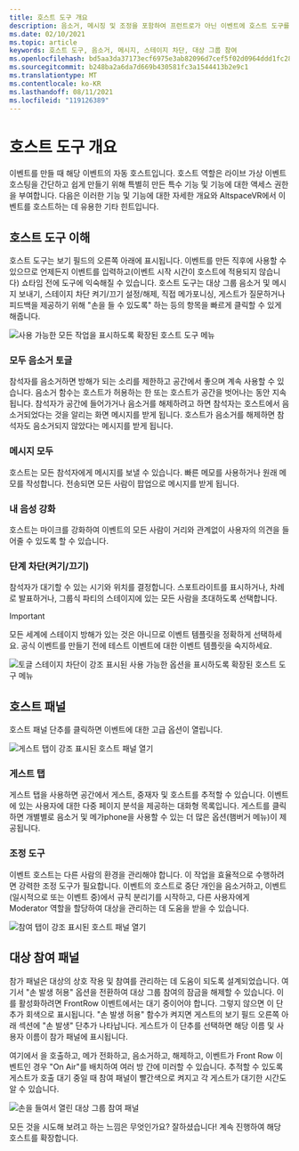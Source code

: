 ```yaml
---
title: 호스트 도구 개요
description: 음소거, 메시징 및 조정을 포함하여 프런트로가 아닌 이벤트에 호스트 도구를 사용하는 방법을 알아봅니다.
ms.date: 02/10/2021
ms.topic: article
keywords: 호스트 도구, 음소거, 메시지, 스테이지 차단, 대상 그룹 참여
ms.openlocfilehash: bd5aa3da37173ecf6975e3ab82096d7cef5f02d0964ddd1fc28c078a31d0c520
ms.sourcegitcommit: b248ba2a6da7d669b430581fc3a1544413b2e9c1
ms.translationtype: MT
ms.contentlocale: ko-KR
ms.lasthandoff: 08/11/2021
ms.locfileid: "119126389"
---
```

# <a name="host-tools-overview"></a>호스트 도구 개요

이벤트를 만들 때 해당 이벤트의 자동 호스트입니다. 호스트 역할은 라이브 가상 이벤트 호스팅을 간단하고 쉽게 만들기 위해 특별히 만든 특수 기능 및 기능에 대한 액세스 권한을 부여합니다. 다음은 이러한 기능 및 기능에 대한 자세한 개요와 AltspaceVR에서 이벤트를 호스트하는 데 유용한 기타 힌트입니다.

## <a name="understanding-host-tools"></a>호스트 도구 이해

호스트 도구는 보기 필드의 오른쪽 아래에 표시됩니다. 이벤트를 만든 직후에 사용할 수 있으므로 언제든지 이벤트를 입력하고(이벤트 시작 시간이 호스트에 적용되지 않습니다) 쇼타임 전에 도구에 익숙해질 수 있습니다. 호스트 도구는 대상 그룹 음소거 및 메시지 보내기, 스테이지 차단 켜기/끄기 설정/해제, 직접 메가포니싱, 게스트가 질문하거나 피드백을 제공하기 위해 "손을 들 수 있도록" 하는 등의 항목을 빠르게 클릭할 수 있게 해줍니다.

![사용 가능한 모든 작업을 표시하도록 확장된 호스트 도구 메뉴](images/host-tools-img-01.png) 

### <a name="toggle-mute-all"></a>모두 음소거 토글

참석자를 음소거하면 방해가 되는 소리를 제한하고 공간에서 좋으며 계속 사용할 수 있습니다. 음소거 함수는 호스트가 허용하는 한 또는 호스트가 공간을 벗어나는 동안 지속됩니다. 참석자가 공간에 들어가거나 음소거를 해제하려고 하면 참석자는 호스트에서 음소거되었다는 것을 알리는 화면 메시지를 받게 됩니다. 호스트가 음소거를 해제하면 참석자도 음소거되지 않았다는 메시지를 받게 됩니다.

### <a name="message-all"></a>메시지 모두

호스트는 모든 참석자에게 메시지를 보낼 수 있습니다. 빠른 메모를 사용하거나 원래 메모를 작성합니다. 전송되면 모든 사람이 팝업으로 메시지를 받게 됩니다.

### <a name="amplify-my-voice"></a>내 음성 강화

호스트는 마이크를 강화하여 이벤트의 모든 사람이 거리와 관계없이 사용자의 의견을 들어줄 수 있도록 할 수 있습니다.

### <a name="stage-blocking-onoff"></a>단계 차단(켜기/끄기)

참석자가 대기할 수 있는 시기와 위치를 결정합니다. 스포트라이트를 표시하거나, 차례로 발표하거나, 그룹식 파티의 스테이지에 있는 모든 사람을 초대하도록 선택합니다.

> [!IMPORTANT]
> 모든 세계에 스테이지 방해가 있는 것은 아니므로 이벤트 템플릿을 정확하게 선택하세요. 공식 이벤트를 만들기 전에 테스트 이벤트에 대한 이벤트 템플릿을 숙지하세요.

![토글 스테이지 차단이 강조 표시된 사용 가능한 옵션을 표시하도록 확장된 호스트 도구 메뉴](images/host-tools-img-02.png)

## <a name="host-panel"></a>호스트 패널

호스트 패널 단추를 클릭하면 이벤트에 대한 고급 옵션이 열립니다.

![게스트 탭이 강조 표시된 호스트 패널 열기](images/host-tools-img-03.png)

### <a name="guests-tab"></a>게스트 탭

게스트 탭을 사용하면 공간에서 게스트, 중재자 및 호스트를 추적할 수 있습니다. 이벤트에 있는 사용자에 대한 다중 페이지 분석을 제공하는 대화형 목록입니다. 게스트를 클릭하면 개별별로 음소거 및 메가phone을 사용할 수 있는 더 많은 옵션(햄버거 메뉴)이 제공됩니다.

### <a name="moderation-tools"></a>조정 도구

이벤트 호스트는 다른 사람의 환경을 관리해야 합니다. 이 작업을 효율적으로 수행하려면 강력한 조정 도구가 필요합니다. 이벤트의 호스트로 중단 개인을 음소거하고, 이벤트(일시적으로 또는 이벤트 중)에서 규칙 분리기를 시작하고, 다른 사용자에게 Moderator 역할을 할당하여 대상을 관리하는 데 도움을 받을 수 있습니다.

![참여 탭이 강조 표시된 호스트 패널 열기](images/host-tools-img-04.png)

## <a name="audience-participation-panel"></a>대상 참여 패널

참가 패널은 대상의 상호 작용 및 참여를 관리하는 데 도움이 되도록 설계되었습니다. 여기서 "손 발생 허용" 옵션을 전환하여 대상 그룹 참여의 잠금을 해제할 수 있습니다. 이를 활성화하려면 FrontRow 이벤트에서는 대기 중이어야 합니다. 그렇지 않으면 이 단추가 회색으로 표시됩니다. "손 발생 허용" 함수가 켜지면 게스트의 보기 필드 오른쪽 아래 섹션에 "손 발생" 단추가 나타납니다. 게스트가 이 단추를 선택하면 해당 이름 및 사용자 이름이 참가 패널에 표시됩니다. 

여기에서 을 호출하고, 메가 전화하고, 음소거하고, 해제하고, 이벤트가 Front Row 이벤트인 경우 "On Air"를 배치하여 여러 방 간에 미러할 수 있습니다. 추적할 수 있도록 게스트가 호출 대기 중일 때 참여 패널이 빨간색으로 켜지고 각 게스트가 대기한 시간도 알 수 있습니다.
 
![손을 들여서 열린 대상 그룹 참여 패널](images/host-tools-img-05.png)

모든 것을 시도해 보려고 하는 느낌은 무엇인가요? 잘하셨습니다! 계속 진행하여 해당 호스트를 확장합니다.